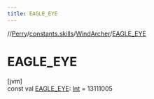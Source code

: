 ```yaml
---
title: EAGLE_EYE
---
```

//[Perry](../../../index.html)/[constants.skills](../index.html)/[WindArcher](index.html)/[EAGLE_EYE](-e-a-g-l-e_-e-y-e.html)



# EAGLE_EYE



[jvm]\
const val [EAGLE_EYE](-e-a-g-l-e_-e-y-e.html): [Int](https://kotlinlang.org/api/latest/jvm/stdlib/kotlin/-int/index.html) = 13111005




